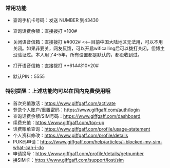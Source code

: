 ### 常用功能

- 查询手机卡号码：发送 NUMBER 到43430

- 查询话费余额：直接拨打 *100#

- 关闭语音信箱：直接拨打 ##002#      <<--目前中国大陆地区无法用，可以不用关闭。如果非要关，网友反馈，可以开启wificalling后可以拨打关闭，但博主没验证过。本人用了4-5年，所有设置都是默认的，都没收到过。

- 打开语音信箱：直接拨打 **61*443*10*20#

- 默认PIN：5555

### 特别提醒：上述功能均可以在国内免费使用哦


- 首次充值激活：https://www.giffgaff.com/activate
- 登录个人账户/重置密码：https://www.giffgaff.com/auth/login
- 查询话费余额/SIM号码：https://www.giffgaff.com/dashboard
- 续费充值：https://www.giffgaff.com/top-up
- 话费账单查询：https://www.giffgaff.com/profile/usage-statement
- 个人资料修改：https://www.giffgaff.com/profile/details
- PUK码申请：https://www.giffgaff.com/help/articles/i-blocked-my-sim-what-can-i-do
- 申请换号：https://www.giffgaff.com/profile/details/getnumber 
- 换SIM卡：https://www.giffgaff.com/support/lost/sim

